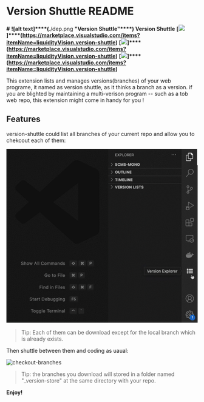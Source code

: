 # Version Shuttle README



**#** **![****alt text****]****(**./dep.png **"Version Shuttle"****) Version Shuttle** **[****![](https://vsmarketplacebadge.apphb.com/version-short/liquidityVision.version-shuttle.svg)****]****(**https://marketplace.visualstudio.com/items?itemName=liquidityVision.version-shuttle**)** **[****![](https://vsmarketplacebadge.apphb.com/installs/liquidityVision.version-shuttle.svg)****]****(**https://marketplace.visualstudio.com/items?itemName=liquidityVision.version-shuttle**)** **[****![](https://vsmarketplacebadge.apphb.com/rating-short/liquidityVision.version-shuttle.svg)****]****(**https://marketplace.visualstudio.com/items?itemName=liquidityVision.version-shuttle**)**

This extension lists and manages versions(branches) of your web programe, it named as version shuttle, as it thinks a branch as a version. if you are blighted by maintaining a multi-verison program -- such as a tob web repo, this extension might come in handy for you !

## Features

version-shuttle could list all branches of your current repo and allow you to chekcout each of them:

![choose-branches](media/choose-branches.gif)

> Tip: Each of them can be download except for the local branch which is already exists.

Then shuttle between them and coding as uaual:

![checkout-branches](media/checkout-branches.gif)

> Tip: the branches you download will stored in a folder named "_version-store" at the same directory with your repo.

**Enjoy!**
